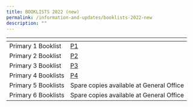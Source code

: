 ```yaml
---
title: BOOKLISTS 2022 (new)
permalink: /information-and-updates/booklists-2022-new
description: ""
---
```

<table>
<thead>
  <tr>
    <th></th>
    <th></th>
  </tr>
</thead>
<tbody>
  <tr>
    <td>Primary 1 Booklist</td>
    <td><a href="/files/INFORMATION%20AND%20UPDATES/Booklist_2022/2022%20P1%20Book%20List.pdf">P1</a></td>
  </tr>
  <tr>
    <td>Primary 2 Booklist</td>
    <td><a href="/files/INFORMATION%20AND%20UPDATES/Booklist_2022/2022%20P2%20Book%20List.pdf">P2</a><br></td>
  </tr>
  <tr>
    <td>Primary 3 Booklist</td>
    <td><a href="/files/INFORMATION%20AND%20UPDATES/Booklist_2022/2022%20P3%20Book%20List.pdf">P3</a><br></td>
  </tr>
  <tr>
    <td>Primary 4 Booklists</td>
    <td><a href="/files/INFORMATION%20AND%20UPDATES/Booklist_2022/2022%20P4%20Book%20List.pdf">P4</a><br></td>
  </tr>
  <tr>
    <td>Primary 5 Booklists</td>
    <td>Spare copies available at General Office</td>
  </tr>
  <tr>
    <td>Primary 6 Booklists</td>
    <td>Spare copies available at General Office</td>
  </tr>
</tbody>
</table>